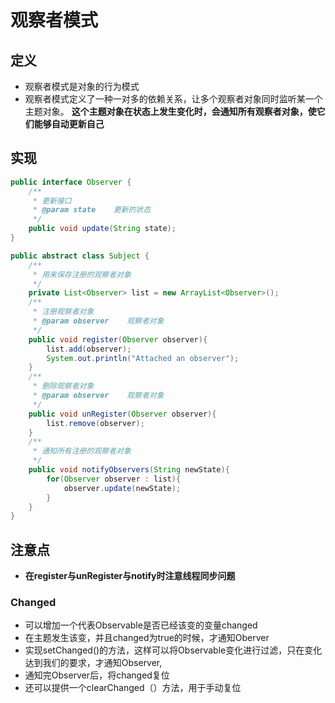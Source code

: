 # 观察者模式

## 定义

- 观察者模式是对象的行为模式
- 观察者模式定义了一种一对多的依赖关系，让多个观察者对象同时监听某一个主题对象。
 **这个主题对象在状态上发生变化时，会通知所有观察者对象，使它们能够自动更新自己**

## 实现

```java
public interface Observer {
    /**
     * 更新接口
     * @param state    更新的状态
     */
    public void update(String state);
}
```

```java
public abstract class Subject {
    /**
     * 用来保存注册的观察者对象
     */
    private List<Observer> list = new ArrayList<Observer>();
    /**
     * 注册观察者对象
     * @param observer    观察者对象
     */
    public void register(Observer observer){
        list.add(observer);
        System.out.println("Attached an observer");
    }
    /**
     * 删除观察者对象
     * @param observer    观察者对象
     */
    public void unRegister(Observer observer){
        list.remove(observer);
    }
    /**
     * 通知所有注册的观察者对象
     */
    public void notifyObservers(String newState){
        for(Observer observer : list){
            observer.update(newState);
        }
    }
}
```

## 注意点

- **在register与unRegister与notify时注意线程同步问题**

### Changed

- 可以增加一个代表Observable是否已经该变的变量changed
- 在主题发生该变，并且changed为true的时候，才通知Oberver
- 实现setChanged()的方法，这样可以将Observable变化进行过滤，只在变化达到我们的要求，才通知Observer,
- 通知完Observer后，将changed复位
- 还可以提供一个clearChanged（）方法，用于手动复位
